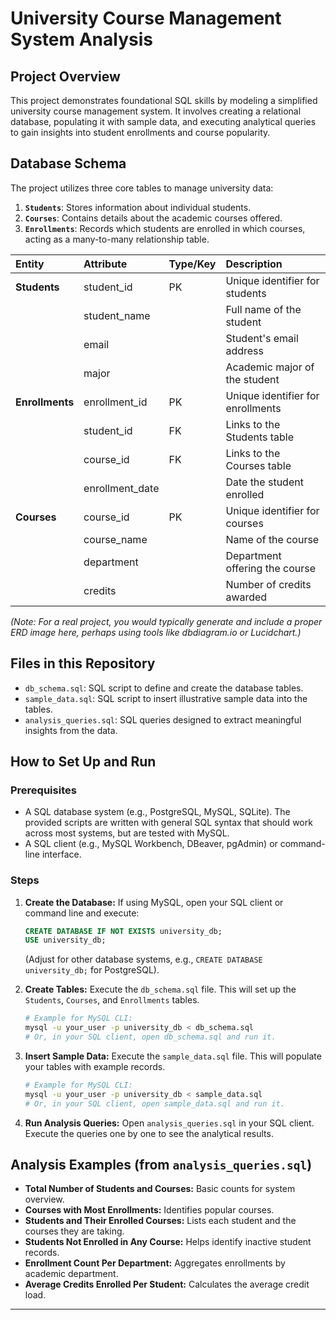 # University Course Management System Analysis

## Project Overview
This project demonstrates foundational SQL skills by modeling a simplified university course management system. 
It involves creating a relational database, populating it with sample data, and executing analytical queries to gain insights into student enrollments and course popularity.

## Database Schema
The project utilizes three core tables to manage university data:
1.  **`Students`**: Stores information about individual students.
2.  **`Courses`**: Contains details about the academic courses offered.
3.  **`Enrollments`**: Records which students are enrolled in which courses, acting as a many-to-many relationship table.

| Entity        | Attribute          | Type/Key      | Description                     |
| :------------ | :----------------- | :------------ | :------------------------------ |
| **Students** | student_id         | PK            | Unique identifier for students  |
|               | student_name       |               | Full name of the student        |
|               | email              |               | Student's email address         |
|               | major              |               | Academic major of the student   |
| **Enrollments** | enrollment_id      | PK            | Unique identifier for enrollments |
|               | student_id         | FK            | Links to the Students table     |
|               | course_id          | FK            | Links to the Courses table      |
|               | enrollment_date    |               | Date the student enrolled       |
| **Courses** | course_id          | PK            | Unique identifier for courses   |
|               | course_name        |               | Name of the course              |
|               | department         |               | Department offering the course  |
|               | credits            |               | Number of credits awarded       |


*(Note: For a real project, you would typically generate and include a proper ERD image here, perhaps using tools like dbdiagram.io or Lucidchart.)*

## Files in this Repository

* `db_schema.sql`: SQL script to define and create the database tables.
* `sample_data.sql`: SQL script to insert illustrative sample data into the tables.
* `analysis_queries.sql`: SQL queries designed to extract meaningful insights from the data.

## How to Set Up and Run

### Prerequisites
* A SQL database system (e.g., PostgreSQL, MySQL, SQLite). The provided scripts are written with general SQL syntax that should work across most systems, but are tested with MySQL.
* A SQL client (e.g., MySQL Workbench, DBeaver, pgAdmin) or command-line interface.

### Steps
1.  **Create the Database:**
    If using MySQL, open your SQL client or command line and execute:
    ```sql
    CREATE DATABASE IF NOT EXISTS university_db;
    USE university_db;
    ```
    (Adjust for other database systems, e.g., `CREATE DATABASE university_db;` for PostgreSQL).

2.  **Create Tables:**
    Execute the `db_schema.sql` file. This will set up the `Students`, `Courses`, and `Enrollments` tables.
    ```bash
    # Example for MySQL CLI:
    mysql -u your_user -p university_db < db_schema.sql
    # Or, in your SQL client, open db_schema.sql and run it.
    ```

3.  **Insert Sample Data:**
    Execute the `sample_data.sql` file. This will populate your tables with example records.
    ```bash
    # Example for MySQL CLI:
    mysql -u your_user -p university_db < sample_data.sql
    # Or, in your SQL client, open sample_data.sql and run it.
    ```

4.  **Run Analysis Queries:**
    Open `analysis_queries.sql` in your SQL client. Execute the queries one by one to see the analytical results.

## Analysis Examples (from `analysis_queries.sql`)

* **Total Number of Students and Courses:** Basic counts for system overview.
* **Courses with Most Enrollments:** Identifies popular courses.
* **Students and Their Enrolled Courses:** Lists each student and the courses they are taking.
* **Students Not Enrolled in Any Course:** Helps identify inactive student records.
* **Enrollment Count Per Department:** Aggregates enrollments by academic department.
* **Average Credits Enrolled Per Student:** Calculates the average credit load.
---
